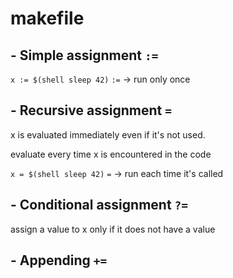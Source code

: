 # makefile



## - Simple assignment `:=`

`x := $(shell sleep 42)`
`:=` -> run only once


## - Recursive assignment `=`

x is evaluated immediately even if it's not used.

evaluate every time x is encountered in the code

`x = $(shell sleep 42)`
`=` -> run each time it's called


## - Conditional assignment `?=`

assign a value to x only if it does not have a value

## - Appending `+=`
